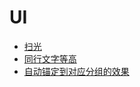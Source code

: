 # UI
- [扫光](/yuzhou-site/practice/UI/扫光)
- [同行文字等高](/yuzhou-site/practice/UI/同行文字等高)
- [自动锚定到对应分组的效果](/yuzhou-site/practice/UI/自动锚定到对应分组效果)
